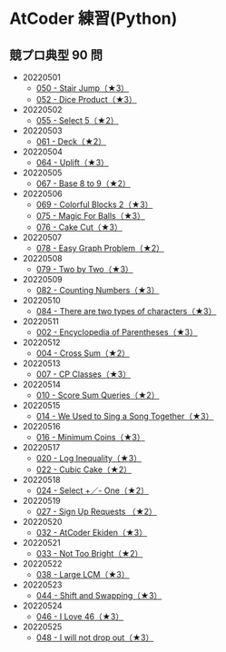 # AtCoder 練習(Python)

## 競プロ典型 90 問

- 20220501
  - [050 - Stair Jump（★3）](https://atcoder.jp/contests/typical90/tasks/typical90_ax)
  - [052 - Dice Product（★3）](https://atcoder.jp/contests/typical90/tasks/typical90_az)
- 20220502
  - [055 - Select 5（★2）](https://atcoder.jp/contests/typical90/tasks/typical90_bc)
- 20220503
  - [061 - Deck（★2）](https://atcoder.jp/contests/typical90/tasks/typical90_bi)
- 20220504
  - [064 - Uplift（★3）](https://atcoder.jp/contests/typical90/tasks/typical90_bl)
- 20220505
  - [067 - Base 8 to 9（★2）](https://atcoder.jp/contests/typical90/tasks/typical90_bo)
- 20220506
  - [069 - Colorful Blocks 2（★3）](https://atcoder.jp/contests/typical90/tasks/typical90_bq)
  - [075 - Magic For Balls（★3）](https://atcoder.jp/contests/typical90/tasks/typical90_bw)
  - [076 - Cake Cut（★3）](https://atcoder.jp/contests/typical90/tasks/typical90_bx)
- 20220507
  - [078 - Easy Graph Problem（★2）](https://atcoder.jp/contests/typical90/tasks/typical90_bz)
- 20220508
  - [079 - Two by Two（★3）](https://atcoder.jp/contests/typical90/tasks/typical90_ca)
- 20220509
  - [082 - Counting Numbers（★3）](https://atcoder.jp/contests/typical90/tasks/typical90_cd)
- 20220510
  - [084 - There are two types of characters（★3）](https://atcoder.jp/contests/typical90/tasks/typical90_cf)
- 20220511
  - [002 - Encyclopedia of Parentheses（★3）](https://atcoder.jp/contests/typical90/tasks/typical90_b)
- 20220512
  - [004 - Cross Sum（★2）](https://atcoder.jp/contests/typical90/tasks/typical90_d)
- 20220513
  - [007 - CP Classes（★3）](https://atcoder.jp/contests/typical90/tasks/typical90_g)
- 20220514
  - [010 - Score Sum Queries（★2）](https://atcoder.jp/contests/typical90/tasks/typical90_j)
- 20220515
  - [014 - We Used to Sing a Song Together（★3）](https://atcoder.jp/contests/typical90/tasks/typical90_n)
- 20220516
  - [016 - Minimum Coins（★3）](https://atcoder.jp/contests/typical90/tasks/typical90_p)
- 20220517
  - [020 - Log Inequality（★3）](https://atcoder.jp/contests/typical90/tasks/typical90_t)
  - [022 - Cubic Cake（★2）](https://atcoder.jp/contests/typical90/tasks/typical90_v)
- 20220518
  - [024 - Select +／- One（★2）](https://atcoder.jp/contests/typical90/tasks/typical90_x)
- 20220519
  - [027 - Sign Up Requests （★2）](https://atcoder.jp/contests/typical90/tasks/typical90_aa)
- 20220520
  - [032 - AtCoder Ekiden（★3）](https://atcoder.jp/contests/typical90/tasks/typical90_af)
- 20220521
  - [033 - Not Too Bright（★2）](https://atcoder.jp/contests/typical90/tasks/typical90_ag)
- 20220522
  - [038 - Large LCM（★3）](https://atcoder.jp/contests/typical90/tasks/typical90_al)
- 20220523
  - [044 - Shift and Swapping（★3）](https://atcoder.jp/contests/typical90/tasks/typical90_ar)
- 20220524
  - [046 - I Love 46（★3）](https://atcoder.jp/contests/typical90/tasks/typical90_at)
- 20220525
  - [048 - I will not drop out（★3）](https://atcoder.jp/contests/typical90/tasks/typical90_av)